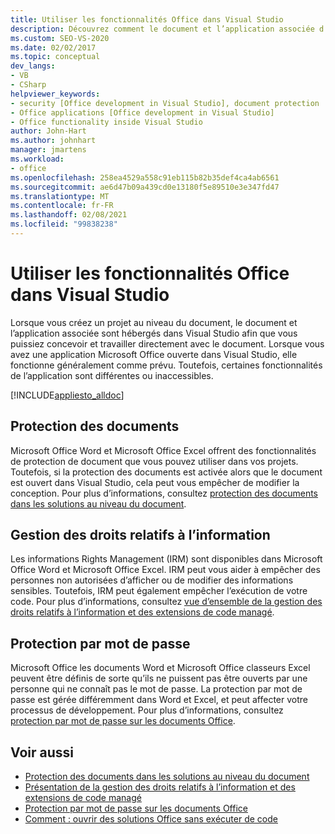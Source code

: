 ```yaml
---
title: Utiliser les fonctionnalités Office dans Visual Studio
description: Découvrez comment le document et l’application associée d’un projet au niveau du document sont hébergés dans Visual Studio afin que vous puissiez travailler directement avec le document.
ms.custom: SEO-VS-2020
ms.date: 02/02/2017
ms.topic: conceptual
dev_langs:
- VB
- CSharp
helpviewer_keywords:
- security [Office development in Visual Studio], document protection
- Office applications [Office development in Visual Studio]
- Office functionality inside Visual Studio
author: John-Hart
ms.author: johnhart
manager: jmartens
ms.workload:
- office
ms.openlocfilehash: 258ea4529a558c91eb115b82b35def4ca4ab6561
ms.sourcegitcommit: ae6d47b09a439cd0e13180f5e89510e3e347fd47
ms.translationtype: MT
ms.contentlocale: fr-FR
ms.lasthandoff: 02/08/2021
ms.locfileid: "99838238"
---
```

# <a name="use-office-functionality-inside-of-visual-studio"></a>Utiliser les fonctionnalités Office dans Visual Studio
  Lorsque vous créez un projet au niveau du document, le document et l’application associée sont hébergés dans Visual Studio afin que vous puissiez concevoir et travailler directement avec le document. Lorsque vous avez une application Microsoft Office ouverte dans Visual Studio, elle fonctionne généralement comme prévu. Toutefois, certaines fonctionnalités de l’application sont différentes ou inaccessibles.

 [!INCLUDE[appliesto_alldoc](../vsto/includes/appliesto-alldoc-md.md)]

## <a name="document-protection"></a>Protection des documents
 Microsoft Office Word et Microsoft Office Excel offrent des fonctionnalités de protection de document que vous pouvez utiliser dans vos projets. Toutefois, si la protection des documents est activée alors que le document est ouvert dans Visual Studio, cela peut vous empêcher de modifier la conception. Pour plus d’informations, consultez [protection des documents dans les solutions au niveau du document](../vsto/document-protection-in-document-level-solutions.md).

## <a name="information-rights-management"></a>Gestion des droits relatifs à l’information
 Les informations Rights Management (IRM) sont disponibles dans Microsoft Office Word et Microsoft Office Excel. IRM peut vous aider à empêcher des personnes non autorisées d’afficher ou de modifier des informations sensibles. Toutefois, IRM peut également empêcher l’exécution de votre code. Pour plus d’informations, consultez [vue d’ensemble de la gestion des droits relatifs à l’information et des extensions de code managé](../vsto/information-rights-management-and-managed-code-extensions-overview.md).

## <a name="password-protection"></a>Protection par mot de passe
 Microsoft Office les documents Word et Microsoft Office classeurs Excel peuvent être définis de sorte qu’ils ne puissent pas être ouverts par une personne qui ne connaît pas le mot de passe. La protection par mot de passe est gérée différemment dans Word et Excel, et peut affecter votre processus de développement. Pour plus d’informations, consultez [protection par mot de passe sur les documents Office](../vsto/password-protection-on-office-documents.md).

## <a name="see-also"></a>Voir aussi
- [Protection des documents dans les solutions au niveau du document](../vsto/document-protection-in-document-level-solutions.md)
- [Présentation de la gestion des droits relatifs à l’information et des extensions de code managé](../vsto/information-rights-management-and-managed-code-extensions-overview.md)
- [Protection par mot de passe sur les documents Office](../vsto/password-protection-on-office-documents.md)
- [Comment : ouvrir des solutions Office sans exécuter de code](../vsto/how-to-open-office-solutions-without-running-code.md)
